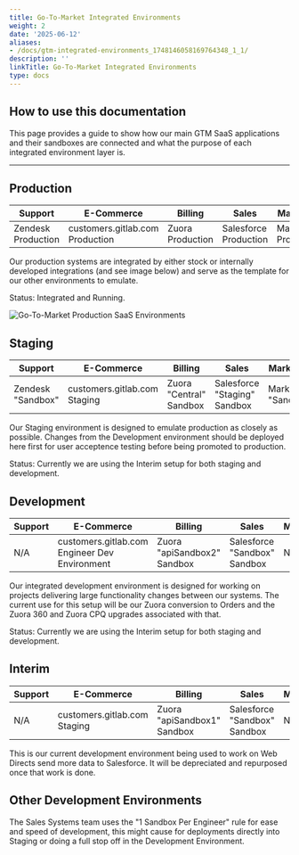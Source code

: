 ```yaml
---
title: Go-To-Market Integrated Environments
weight: 2
date: '2025-06-12'
aliases:
- /docs/gtm-integrated-environments_1748146058169764348_1_1/
description: ''
linkTitle: Go-To-Market Integrated Environments
type: docs
---
```


## How to use this documentation

This page provides a guide to show how our main GTM SaaS applications and their sandboxes are connected and what the purpose of each integrated environment layer is.

---

## Production

| Support            | E-Commerce                      | Billing          | Sales                 | Marketing          |
|--------------------|---------------------------------|------------------|-----------------------|--------------------|
| Zendesk Production | customers.gitlab.com Production | Zuora Production | Salesforce Production | Marketo Production |

Our production systems are integrated by either stock or internally developed integrations (and see image below) and serve as the template for our other environments to emulate.

Status: Integrated and Running.

![Go-To-Market Production SaaS Environments](/images/sales/gtm-production.png)

## Staging

| Support            | E-Commerce                      | Billing          | Sales                 | Marketing          |
|--------------------|---------------------------------|------------------|-----------------------|--------------------|
| Zendesk "Sandbox" | customers.gitlab.com Staging | Zuora "Central" Sandbox | Salesforce "Staging" Sandbox | Marketo "Sandbox" |

Our Staging environment is designed to emulate production as closely as possible. Changes from the Development environment should be deployed here first for user acceptence testing before being promoted to production.

Status: Currently we are using the Interim setup for both staging and development.

## Development

| Support            | E-Commerce                      | Billing          | Sales                 | Marketing          |
|--------------------|---------------------------------|------------------|-----------------------|--------------------|
| N/A | customers.gitlab.com Engineer Dev Environment | Zuora "apiSandbox2" Sandbox | Salesforce "Sandbox" Sandbox | N/A |

Our integrated development environment is designed for working on projects delivering large functionality changes between our systems. The current use for this setup will be our Zuora conversion to Orders and the Zuora 360 and Zuora CPQ upgrades associated with that.

Status: Currently we are using the Interim setup for both staging and development.

## Interim

| Support            | E-Commerce                      | Billing          | Sales                 | Marketing          |
|--------------------|---------------------------------|------------------|-----------------------|--------------------|
| N/A | customers.gitlab.com Staging | Zuora "apiSandbox1" Sandbox | Salesforce "Sandbox" Sandbox | N/A |

This is our current development environment being used to work on Web Directs send more data to Salesforce. It will be depreciated and repurposed once that work is done.

## Other Development Environments

The Sales Systems team uses the "1 Sandbox Per Engineer" rule for ease and speed of development, this might cause for deployments directly into Staging or doing a full stop off in the Development Environment.
